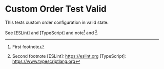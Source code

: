 # Custom Order Test Valid

This tests custom order configuration in valid state.

See [ESLint] and [TypeScript] and note[^first] and [^second].

[^first]: First footnote
[^second]: Second footnote
[ESLint]: https://eslint.org
[TypeScript]: https://www.typescriptlang.org
